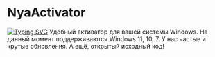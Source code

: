 # NyaActivator
[![Typing SVG](https://readme-typing-svg.demolab.com?font=Geist+Mono&pause=1000&color=1200F7&width=435&lines=NyaActivator;Windows+11;Windows+10;Windows+7)](https://git.io/typing-svg) Удобный активатор для вашей системы Windows. На данный момент поддерживаются Windows 11, 10, 7.
У нас частые и крутые обновления.
А ещё, открытый исходный код!
